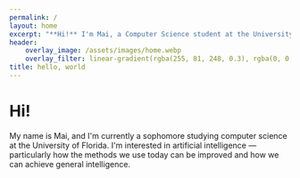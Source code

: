 ```yaml
---
permalink: /
layout: home
excerpt: "**Hi!** I'm Mai, a Computer Science student at the University of Florida."
header:
    overlay_image: /assets/images/home.webp
    overlay_filter: linear-gradient(rgba(255, 81, 248, 0.3), rgba(0, 0, 255, 0.3))
title: hello, world
---
```

# Hi!

My name is Mai, and I'm currently a sophomore studying computer science at the University of Florida. I'm interested in artificial intelligence &mdash; particularly how the methods we use today can be improved and how we can achieve general intelligence.
